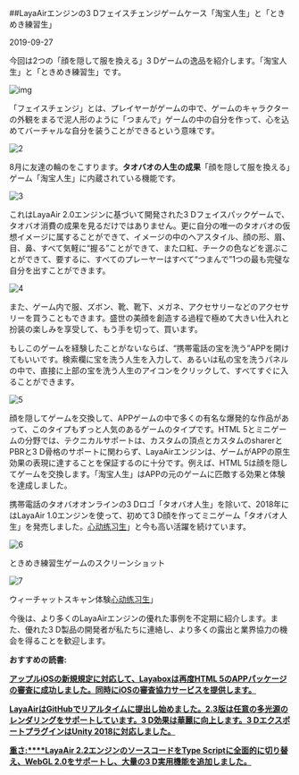 ##LayaAirエンジンの3 Dフェイスチェンジゲームケース「淘宝人生」と「ときめき練習生」

2019-09-27



今回は2つの「顔を隠して服を換える」3 Dゲームの逸品を紹介します。「淘宝人生」と「ときめき練習生」です。



![img](img/1.png)

「フェイスチェンジ」とは、プレイヤーがゲームの中で、ゲームのキャラクターの外観をまるで泥人形のように「つまんで」ゲームの中の自分を作って、心を込めてバーチャルな自分を装うことができるという意味です。



![2](img/2.jpg)



8月に友達の輪のをこすります。**タオバオの人生の成果**「顔を隠して服を換える」ゲーム「淘宝人生」に内蔵されている機能です。



![3](img/3.png)



これはLayaAir 2.0エンジンに基づいて開発された3 Dフェイスパックゲームで、タオバオ消費の成果を見るだけではありません。更に自分の唯一のタオバオの仮想イメージに属することができて、イメージの中のヘアスタイル、顔の形、眉、目、鼻、すべて気軽に“握る”ことができて、また口紅、チークの色などを選ぶことができて、要するに、すべてのプレーヤーはすべて“つまんで”1つの最も完璧な自分を出すことができます。



![4](img/4.png)



また、ゲーム内で服、ズボン、靴、靴下、メガネ、アクセサリーなどのアクセサリーを買うこともできます。盛世の美顔を創造する過程で極めて大きい仕入れと扮装の楽しみを享受して、もう手を切って、買います。



もしこのゲームを経験したことがないならば、“携帯電話の宝を洗う”APPを開けてもいいです。検索欄に宝を洗う人生を入力して、あるいは私の宝を洗うパネルの中で、直接に上部の宝を洗う人生のアイコンをクリックして、すべてすぐに入ることができます。



![5](img/5.png)



顔を隠してゲームを交換して、APPゲームの中で多くの有名な爆発的な作品があって、このタイプもずっと人気のあるゲームのタイプです。HTML 5とミニゲームの分野では、テクニカルサポートは、カスタムの頂点とカスタムのsharerとPBRと3 D骨格のサポートに関わらず、LayaAirエンジンは、ゲームがAPPの原生効果の表現に達することを保証するのに十分です。例えば、HTML 5は顔を隠してゲームを交換します。「淘宝人生」はAPPの元のゲームに匹敵する効果と体験を達成しました。



携帯電話のタオバオオンラインの3 Dロゴ「タオバオ人生」を除いて、2018年にはLayaAir 1.0エンジンを使って、初めて3 D顔を作ってミニゲーム「タオバオ人生」を発売しました。[心动练习生](https://mp.weixin.qq.com/s?__biz=MzAxMjI4NjA1OA==&mid=2650584802&idx=1&sn=05536d73f1fa21fc0b2700e67d125836&chksm=83bc37e7b4cbbef117d036d56c1864564d58d6a11dc38a2027d9e58c7a5bf6195bf63e934475&token=567138876&lang=zh_CN)」と今も高い活躍を続けています。



![6](img/6.png)

ときめき練習生ゲームのスクリーンショット

![7](img/7.png)

ウィーチャットスキャン体験[心动练习生](https://mp.weixin.qq.com/s?__biz=MzAxMjI4NjA1OA==&mid=2650584802&idx=1&sn=05536d73f1fa21fc0b2700e67d125836&chksm=83bc37e7b4cbbef117d036d56c1864564d58d6a11dc38a2027d9e58c7a5bf6195bf63e934475&token=567138876&lang=zh_CN)」

今後は、より多くのLayaAirエンジンの優れた事例を不定期に紹介します。また、優れた3 D製品の開発者が私たちに連絡し、より多くの露出と業界協力の機会を得ることを歓迎します。




  **おすすめの読書:**

[**アップルiOSの新規規定に対応して、Layaboxは再度HTML 5のAPPパッケージの審査に成功しました。同時にiOSの審査協力サービスを提供します。**](http://mp.weixin.qq.com/s?__biz=MzAxMjI4NjA1OA==&mid=2650584788&idx=1&sn=4e199fbd4f412ac6c0e8e2ee671e2970&chksm=83bc37d1b4cbbec751b6b886ca59f4fe955f1522729c20b759dbad8f7b839cc54d49b129786e&scene=21%3Ch1%3Ewechat_redirect)

[**LayaAirはGitHubでリアルタイムに提出し始めました。2.3版は任意の多光源のレンダリングをサポートしています。3 D効果は華麗に向上します。3 DエクスポートプラグインはUnity 2018に対応しました。**](http://mp.weixin.qq.com/s?__biz=MzAxMjI4NjA1OA==&mid=2650584789&idx=1&sn=a90819e9fff70565c2c86053bbf13855&chksm=83bc37d0b4cbbec6b24ba8a84165e565a2633e58342b520ed24c5f6c9c26a7b6ccfd5800ec2b&scene=21%3Ch1%3Ewechat_redirect)

[**重さ:****LayaAir 2.2エンジンのソースコードをType Scriptに全面的に切り替え、WebGL 2.0をサポートし、大量の3 D実用機能を追加しました。**](http://mp.weixin.qq.com/s?__biz=MzAxMjI4NjA1OA==&mid=2650584703&idx=1&sn=57f46519d954afc8305a320aec4840fe&chksm=83bc377ab4cbbe6c3ad13626b961364d62a2a173aca2715a20b6551de35b3bb2217febd2ec9f&scene=21%3Ch1%3Ewechat_redirect)

